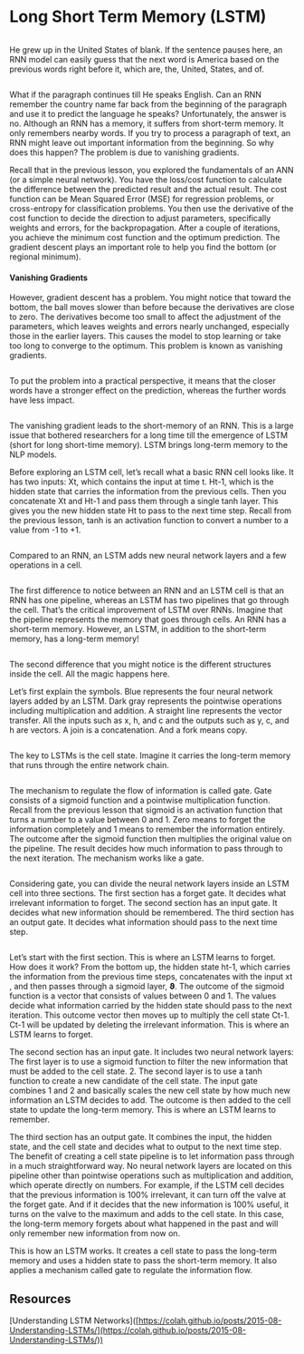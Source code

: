 # Long Short Term Memory (LSTM)

<figure><img src="../../.gitbook/assets/image (41) (1).png" alt=""><figcaption></figcaption></figure>

He grew up in the United States of blank. If the sentence pauses here, an RNN model can easily guess that the next word is America based on the previous words right before it, which are, the, United, States, and of.

<figure><img src="../../.gitbook/assets/image (10) (1).png" alt=""><figcaption></figcaption></figure>

What if the paragraph continues till He speaks English. Can an RNN remember the country name far back from the beginning of the paragraph and use it to predict the language he speaks? Unfortunately, the answer is no. Although an RNN has a memory, it suffers from short-term memory. It only remembers nearby words. If you try to process a paragraph of text, an RNN might leave out important information from the beginning. So why does this happen? The problem is due to vanishing gradients.

Recall that in the previous lesson, you explored the fundamentals of an ANN (or a simple neural network). You have the loss/cost function to calculate the difference between the predicted result and the actual result. The cost function can be Mean Squared Error (MSE) for regression problems, or cross-entropy for classification problems. You then use the derivative of the cost function to decide the direction to adjust parameters, specifically weights and errors, for the backpropagation. After a couple of iterations, you achieve the minimum cost function and the optimum prediction. The gradient descent plays an important role to help you find the bottom (or regional minimum).

#### Vanishing Gradients

However, gradient descent has a problem. You might notice that toward the bottom, the ball moves slower than before because the derivatives are close to zero. The derivatives become too small to affect the adjustment of the parameters, which leaves weights and errors nearly unchanged, especially those in the earlier layers. This causes the model to stop learning or take too long to converge to the optimum. This problem is known as vanishing gradients.

<figure><img src="../../.gitbook/assets/image (1) (1) (1).png" alt=""><figcaption></figcaption></figure>

To put the problem into a practical perspective, it means that the closer words have a stronger effect on the prediction, whereas the further words have less impact.

<figure><img src="../../.gitbook/assets/image (2) (1) (1).png" alt=""><figcaption></figcaption></figure>

The vanishing gradient leads to the short-memory of an RNN. This is a large issue that bothered researchers for a long time till the emergence of LSTM (short for long short-time memory). LSTM brings long-term memory to the NLP models.

Before exploring an LSTM cell, let’s recall what a basic RNN cell looks like. It has two inputs: Xt, which contains the input at time t. Ht-1, which is the hidden state that carries the information from the previous cells. Then you concatenate Xt and Ht-1 and pass them through a single tanh layer. This gives you the new hidden state Ht to pass to the next time step. Recall from the previous lesson, tanh is an activation function to convert a number to a value from -1 to +1.

<figure><img src="../../.gitbook/assets/image (3) (1) (1).png" alt=""><figcaption></figcaption></figure>

Compared to an RNN, an LSTM adds new neural network layers and a few operations in a cell.

<figure><img src="../../.gitbook/assets/image (4) (1) (1).png" alt=""><figcaption></figcaption></figure>

The first difference to notice between an RNN and an LSTM cell is that an RNN has one pipeline, whereas an LSTM has two pipelines that go through the cell. That’s the critical improvement of LSTM over RNNs. Imagine that the pipeline represents the memory that goes through cells. An RNN has a short-term memory. However, an LSTM, in addition to the short-term memory, has a long-term memory!

<figure><img src="../../.gitbook/assets/image (6) (1) (1).png" alt=""><figcaption></figcaption></figure>

The second difference that you might notice is the different structures inside the cell. All the magic happens here.

Let’s first explain the symbols. Blue represents the four neural network layers added by an LSTM. Dark gray represents the pointwise operations including multiplication and addition. A straight line represents the vector transfer. All the inputs such as x, h, and c and the outputs such as y, c, and h are vectors. A join is a concatenation. And a fork means copy.

<figure><img src="../../.gitbook/assets/image (7) (1) (1).png" alt=""><figcaption></figcaption></figure>

The key to LSTMs is the cell state. Imagine it carries the long-term memory that runs through the entire network chain.

<figure><img src="../../.gitbook/assets/image (8) (1) (1).png" alt=""><figcaption></figcaption></figure>

The mechanism to regulate the flow of information is called gate. Gate consists of a sigmoid function and a pointwise multiplication function. Recall from the previous lesson that sigmoid is an activation function that turns a number to a value between 0 and 1. Zero means to forget the information completely and 1 means to remember the information entirely. The outcome after the sigmoid function then multiplies the original value on the pipeline. The result decides how much information to pass through to the next iteration. The mechanism works like a gate.

<figure><img src="../../.gitbook/assets/image (10) (1) (1).png" alt=""><figcaption></figcaption></figure>

Considering gate, you can divide the neural network layers inside an LSTM cell into three sections. The first section has a forget gate. It decides what irrelevant information to forget. The second section has an input gate. It decides what new information should be remembered. The third section has an output gate. It decides what information should pass to the next time step.

<figure><img src="../../.gitbook/assets/image (11) (1).png" alt=""><figcaption></figcaption></figure>

Let’s start with the first section. This is where an LSTM learns to forget. How does it work? From the bottom up, the hidden state ht-1, which carries the information from the previous time steps, concatenates with the input xt , and then passes through a sigmoid layer, 𝞋. The outcome of the sigmoid function is a vector that consists of values between 0 and 1. The values decide what information carried by the hidden state should pass to the next iteration. This outcome vector then moves up to multiply the cell state Ct-1. Ct-1 will be updated by deleting the irrelevant information. This is where an LSTM learns to forget.

The second section has an input gate. It includes two neural network layers: The first layer is to use a sigmoid function to filter the new information that must be added to the cell state. 2. The second layer is to use a tanh function to create a new candidate of the cell state. The input gate combines 1 and 2 and basically scales the new cell state by how much new information an LSTM decides to add. The outcome is then added to the cell state to update the long-term memory. This is where an LSTM learns to remember.

The third section has an output gate. It combines the input, the hidden state, and the cell state and decides what to output to the next time step. The benefit of creating a cell state pipeline is to let information pass through in a much straightforward way. No neural network layers are located on this pipeline other than pointwise operations such as multiplication and addition, which operate directly on numbers. For example, if the LSTM cell decides that the previous information is 100% irrelevant, it can turn off the valve at the forget gate. And if it decides that the new information is 100% useful, it turns on the valve to the maximum and adds to the cell state. In this case, the long-term memory forgets about what happened in the past and will only remember new information from now on.

This is how an LSTM works. It creates a cell state to pass the long-term memory and uses a hidden state to pass the short-term memory. It also applies a mechanism called gate to regulate the information flow.

## Resources

\[Understanding LSTM Networks]\([https://colah.github.io/posts/2015-08-Understanding-LSTMs/](https://colah.github.io/posts/2015-08-Understanding-LSTMs/))
